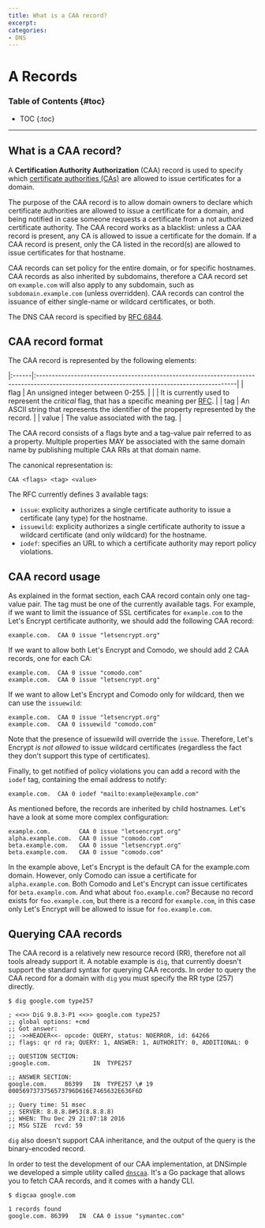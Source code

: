 ```yaml
---
title: What is a CAA record?
excerpt:
categories:
- DNS
---
```


# A Records

### Table of Contents {#toc}

* TOC
{:toc}

---

## What is a CAA record?

A **Certification Authority Authorization** (CAA) record is used to specify which [certificate authorities (CAs)](/articles/what-is-certificate-authority/) are allowed to issue certificates for a domain.

The purpose of the CAA record is to allow domain owners to declare which certificate authorities are allowed to issue a certificate for a domain, and being notified in case someone requests a certificate from a not authorized certificate authority. The CAA record works as a blacklist: unless a CAA record is present, any CA is allowed to issue a certificate for the domain. If a CAA record is present, only the CA listed in the record(s) are allowed to issue certificates for that hostname.

CAA records can set policy for the entire domain, or for specific hostnames. CAA records as also inherited by subdomains, therefore a CAA record set on `example.com` will also apply to any subdomain, such as `subdomain.example.com` (unless overridden). CAA records can control the issuance of either single-name or wildcard certificates, or both.

The DNS CAA record is specified by [RFC 6844](https://tools.ietf.org/html/rfc6844).


## CAA record format

The CAA record is represented by the following elements:

|:------|:---------------------------------------------------------------------------------------------------------------------------------------------|
| flag  | An unsigned integer between 0-255.                                                                                                           |
|       | It is currently used to represent the _critical_ flag, that has a specific meaning per [RFC](https://tools.ietf.org/html/rfc6844#section-3). |
| tag   | An ASCII string that represents the identifier of the property represented by the record.                                                    |
| value | The value associated with the tag.                                                                                                           |

The CAA record consists of a flags byte and a tag-value pair referred to as a property. Multiple properties MAY be associated with the same domain name by publishing multiple CAA RRs at that domain name.

The canonical representation is:

    CAA <flags> <tag> <value>

The RFC currently defines 3 available tags:

- `issue`: explicity authorizes a single certificate authority to issue a certificate (any type) for the hostname.
- `issuewild`: explicity authorizes a single certificate authority to issue a wildcard certificate (and only wildcard) for the hostname.
- `iodef`: specifies an URL to which a certificate authority may report policy violations.


## CAA record usage

As explained in the format section, each CAA record contain only one tag-value pair. The tag must be one of the currently available tags. For example, if we want to limit the issuance of SSL certificates for `example.com` to the Let's Encrypt certificate authority, we should add the following CAA record:

    example.com.  CAA 0 issue "letsencrypt.org"

If we want to allow both Let's Encrypt and Comodo, we should add 2 CAA records, one for each CA:

    example.com.  CAA 0 issue "comodo.com"
    example.com.  CAA 0 issue "letsencrypt.org"

If we want to allow Let's Encrypt and Comodo only for wildcard, then we can use the `issuewild`:

    example.com.  CAA 0 issue "letsencrypt.org"
    example.com.  CAA 0 issuewild "comodo.com"

Note that the presence of issuewild will override the `issue`. Therefore, Let's Encrypt _is not allowed_ to issue wildcard certificates (regardless the fact they don't support this type of certificates).

Finally, to get notified of policy violations you can add a record with the `iodef` tag, containing the email address to notify:

    example.com.  CAA 0 iodef "mailto:example@example.com"

As mentioned before, the records are inherited by child hostnames. Let's have a look at some more complex configuration:

    example.com.        CAA 0 issue "letsencrypt.org"
    alpha.example.com.  CAA 0 issue "comodo.com"
    beta.example.com.   CAA 0 issue "letsencrypt.org"
    beta.example.com.   CAA 0 issue "comodo.com"

In the example above, Let's Encrypt is the default CA for the example.com domain. However, only Comodo can issue a certificate for `alpha.example.com`. Both Comodo and Let's Encrypt can issue certificates for `beta.example.com`. And what about `foo.example.com`? Because no record exists for `foo.example.com`, but there is a record for `example.com`, in this case only Let's Encrypt will be allowed to issue for `foo.example.com`.


## Querying CAA records

The CAA record is a relatively new resource record (RR), therefore not all tools already support it. A notable example is `dig`, that currently doesn't support the standard syntax for querying CAA records. In order to query the CAA record for a domain with `dig` you must specify the RR type (257) directly.

```
$ dig google.com type257

; <<>> DiG 9.8.3-P1 <<>> google.com type257
;; global options: +cmd
;; Got answer:
;; ->>HEADER<<- opcode: QUERY, status: NOERROR, id: 64266
;; flags: qr rd ra; QUERY: 1, ANSWER: 1, AUTHORITY: 0, ADDITIONAL: 0

;; QUESTION SECTION:
;google.com.            IN  TYPE257

;; ANSWER SECTION:
google.com.     86399   IN  TYPE257 \# 19 0005697373756573796D616E7465632E636F6D

;; Query time: 51 msec
;; SERVER: 8.8.8.8#53(8.8.8.8)
;; WHEN: Thu Dec 29 21:07:18 2016
;; MSG SIZE  rcvd: 59
```

`dig` also doesn't support CAA inheritance, and the output of the query is the binary-encoded record.

In order to test the development of our CAA implementation, at DNSimple we developed a simple utility called [`dnscaa`](https://github.com/weppos/dnscaa). It's a Go package that allows you to fetch CAA records, and it comes with a handy CLI.

```
$ digcaa google.com

1 records found
google.com. 86399   IN  CAA 0 issue "symantec.com"
```
